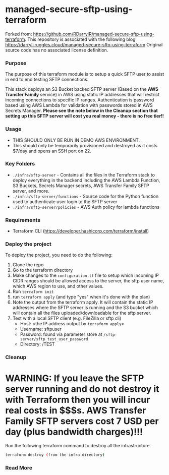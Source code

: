 # managed-secure-sftp-using-terraform
Forked from: https://github.com/RDarrylR/managed-secure-sftp-using-terraform. This repository is associated with the following blog https://darryl-ruggles.cloud/managed-secure-sftp-using-terraform
Original source code has no associated license definition.

### Purpose
The purpose of this terraform module is to setup a quick SFTP user to assist in end to end testing SFTP connections.  

This stack deploys an S3 Bucket backed SFTP server (Based on the **AWS Transfer Family** service) in AWS using static IP addresses that will restrict incoming connections to specific IP ranges. Authentication is password based using AWS Lambda for validation with passwords stored in AWS Secrets Manager. **Please see the note below in the Cleanup section that setting up this SFTP server will cost you real money - there is no free tier!!**

### Usage
* THIS SHOULD ONLY BE RUN IN DEMO AWS ENVIRONMENT.
* This should only be temporarily provisioned and destroyed as it costs $7/day and opens an SSH port on 22.

### Key Folders

- `./infra/sftp-server` - Contains all the files in the Terraform stack to deploy everything in the backend including the AWS Lambda Function, S3 Buckets, Secrets Manager secrets, AWS Transfer Family SFTP server, and more.
- `./infra/sftp-server/functions` - Source code for the Python function used to authenticate user login to the SFTP server
- `./infra/sftp-server/policies` - AWS Auth policy for lambda functions

### Requirements

-   Terraform CLI (https://developer.hashicorp.com/terraform/install)

### Deploy the project

To deploy the project, you need to do the following:

1. Clone the repo
2. Go to the terraform directory
3. Make changes to the `configuration.tf` file to setup which incoming IP CIDR ranges should be allowed access to the server, the sftp user name, which AWS region to use, and other values.
4. Run `terraform init`
5. run `terraform apply` (and type "yes" when it's done with the plan)
6. Note the output from the terraform apply. It will contain the static IP addresses where the SFTP server is running and the S3 bucket which will contain all the files uploaded/downloadable for the sftp server.
7. Test with a local SFTP client (e.g. FileZilla or sftp cli)
   - Host: <the IP address output by `terraform apply`>
   - Username: sftpuser
   - Password: found via parameter store at `/sftp-server/sftp_test_user_password` 
   - Directory: /TEST 

### Cleanup

# **WARNING: If you leave the SFTP server running and do not destroy it with Terraform then you will incur real costs in $$$s. AWS Transfer Family SFTP servers cost 7 USD per day (plus bandwidth charges)!!!**


Run the following terraform command to destroy all the infrastructure.

```bash
terraform destroy (from the infra directory)
```

### Read More


